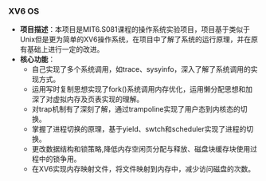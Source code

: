 ### XV6 OS
- **项目描述**：本项目是MIT6.S081课程的操作系统实验项目，项目基于类似于Unix但是更为简单的XV6操作系统，在项目中了解了系统的运行原理，并在原有基础上进行一定的改进。
- **核心功能**：
  - 自己实现了多个系统调用，如trace、sysyinfo，深入了解了系统调用的实现方式。
  - 运用写时复制思想实现了fork()系统调用内存优化，运用懒分配思想和加深了对虚拟内存及页表实现的理解。
  - 对trap机制有了深刻了解，通过trampoline实现了用户态到内核态的切换。
  - 掌握了进程切换的原理，基于yield、swtch和scheduler实现了进程的切换。
  - 更改数据结构和锁策略,降低内存空闲页分配与释放、磁盘块缓存块使用过程中的锁争用。
  - 在XV6实现内存映射文件，将文件映射到内存中，减少访问磁盘的次数。